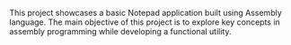 This project showcases a basic Notepad application built using Assembly language. The main objective of this project is to explore key concepts in assembly programming while developing a functional utility.

